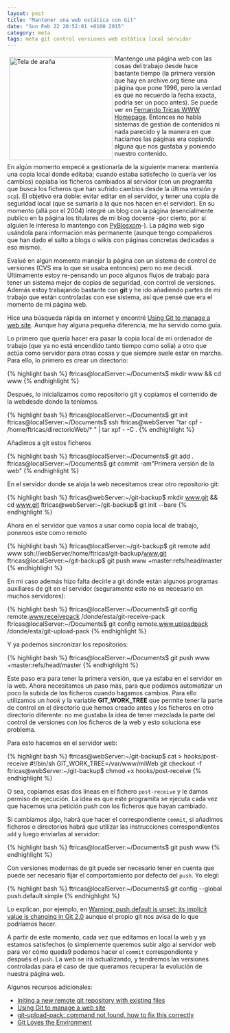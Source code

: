 ```yaml
---
layout: post
title: "Mantener una web estática con Git"
date: "Sun Feb 22 20:52:01 +0100 2015"
category: meta
tags: meta git control versiones web estática local servidor
---
```




<a href="https://www.flickr.com/photos/fernand0/11389222363/" title="Tela de araña"><img src="https://farm4.staticflickr.com/3721/11389222363_04d2d8ac3e_m.jpg" width="240"  alt="Tela de araña" style="float:left; margin:5px"></a> 
Mantengo una página web con las cosas del trabajo desde hace bastante tiempo (la primera versión que hay en archive.org tiene una página que pone 1996, pero la verdad es que no recuerdo la fecha exacta, podría ser un poco antes). 
Se puede ver en [Fernando Tricas WWW Homepage](http://webdiis.unizar.es/~ftricas/).
Entonces no había sistemas de gestión de contenidos ni nada parecido y la manera en que hacíamos las páginas era copiando alguna que nos gustaba y poniendo nuestro contenido. 

En algún momento empecé a gestionarla de la siguiente manera: mantenía una copia local donde editaba; cuando estaba satisfecho (o quería ver los cambios) copiaba los ficheros cambiados al servidor (con un programita que busca los ficheros que han sufrido cambios desde la última versión y `scp`). 
El objetivo era doble: evitar editar en el servidor, y tener una copia de seguridad local (que se sumaría a la que nos hacen en el servidor).
En su momento (allá por el 2004) integré un blog con la página (esencialmente publico en la página los titulares de mi blog docente -por cierto, por si alguien le interesa lo mantengo con [PyBlosxom](http://pyblosxom.github.io/)-). La página web sigo usándola para información más permanente (aunque tengo compañeros que han dado el salto a blogs o wikis con páginas concretas dedicadas a eso mismo).

Evalué en algún momento manejar la página con un sistema de control de versiones (CVS era lo que se usaba entonces) pero no me decidí. Últimamente estoy re-pensando un poco algunos flujos de trabajo para tener un sistema mejor de copias de seguridad, con control de versiones. Además estoy trabajando bastante con **git** y he ido añadiendo partes de mi trabajo que están controladas con ese sistema, así que pensé que era el momento de mi página web.

Hice una búsqueda rápida en internet y encontré [Using Git to manage a web site](http://toroid.org/ams/git-website-howto). Aunque hay alguna pequeña diferencia, me ha servido como guía. 

Lo primero que quería hacer era pasar la copia local de mi ordenador de trabajo (que ya no está encendido tanto tiempo como solía) a otro que actúa como servidor para otras cosas y que siempre suele estar en marcha. Para ello, lo primero es crear un directorio:

{% highlight bash %}
ftricas@localServer:~/Documents$ mkdir www && cd www
{% endhighlight %}

Después, lo inicializamos como repositorio git y copiamos el contenido de la webdesde donde la teníamos.

{% highlight bash %}
ftricas@localServer:~/Documents$ git init
ftricas@localServer:~/Documents$ ssh ftricas@webServer "tar cpf - /home/ftricas/directorioWeb/* " | tar xpf - -C .
{% endhighlight %}

Añadimos a git estos ficheros

{% highlight bash %}
ftricas@localServer:~/Documents$ git add .
ftricas@localServer:~/Documents$ git commit -am"Primera versión de la web"
{% endhighlight %}

En el servidor donde se aloja la web necesitamos crear otro repositorio git:


{% highlight bash %}
ftricas@webServer:~/git-backup$ mkdir www.git && cd www.git
ftricas@webServer:~/git-backup$ git init --bare
{% endhighlight %}

Ahora en el servidor que vamos a usar como copia local de trabajo, ponemos este como remoto

{% highlight bash %}
ftricas@localServer:~/git-backup$ git remote add www ssh://webServer/home/ftricas/git-backup/www.git
ftricas@localServer:~/git-backup$ git push www +master:refs/head/master
{% endhighlight %}

En mi caso además hizo falta decirle a git dónde están algunos programas auxiliares de git en el servidor (seguramente esto no es necesario en muchos servidores):

{% highlight bash %}
ftricas@localServer:~/Documents$ git config remote.www.receivepack /donde/esta/git-receive-pack
ftricas@localServer:~/Documents$ git config remote.www.uploadpack /donde/esta/git-upload-pack
{% endhighlight %}

Y ya podemos sincronizar los repositorios:

{% highlight bash %}
ftricas@localServer:~/Documents$ git push www +master:refs/head/master
{% endhighlight %}

Este paso era para tener la primera versión, que ya estaba en el servidor en la web. Ahora necesitamos un paso más, para que podamos automatizar un poco la subida de los ficheros cuando hagamos cambios. Para ello utilizamos un *hook* y la variable **GIT_WORK_TREE** que permite tener la parte de control en el directorio que hemos creado antes y los ficheros en otro directorio diferente: no me gustaba la idea de tener mezclada la parte del control de versiones con los ficheros de la web y esto soluciona ese problema.

Para esto hacemos en el servidor web:

{% highlight bash %}
ftricas@webServer:~/git-backup$ cat > hooks/post-receive
#!/bin/sh
GIT_WORK_TREE=/var/www/miWeb git checkout -f
ftricas@webServer:~/git-backup$ chmod +x hooks/post-receive
{% endhighlight %}

O sea, copiamos esas dos líneas en el fichero `post-receive` y le damos permiso de ejecución.
La idea es que este programita se ejecuta cada vez que hacemos una petición push con los ficheros que hayan cambiado.

Si cambiamos algo, habrá que hacer el correspondiente `commit`, si añadimos ficheros o directorios habrá que utilizar las instrucciones correspondientes `add` y luego enviarlas al servidor:

{% highlight bash %}
ftricas@localServer:~/Documents$ git push www
{% endhighlight %}

Con versiones modernas de git puede ser necesario tener en cuenta que puede ser necesario fijar el comportamiento por defecto del `push`. Yo elegí:

{% highlight bash %}
ftricas@localServer:~/Documents$ git config --global push.default simple
{% endhighlight %}

Lo explican, por ejemplo, en [Warning: push.default is unset; its implicit value is changing in Git 2.0](http://stackoverflow.com/questions/13148066/warning-push-default-is-unset-its-implicit-value-is-changing-in-git-2-0) aunque el propio git nos avisa de lo que podríamos hacer.  

A partir de este momento, cada vez que editamos en local la web y ya estamos satisfechos (o simplemente queremos subir algo al servidor web para ver cómo queda9 podemos hacer el `commit` correspondiente y después el `push`. 
La web se irá actualizando, y tendremos las versiones controladas para el caso de que queramos recuperar la evolución de nuestra página web.

Algunos recursos adicionales:

* [Initing a new remote git repository with existing files](https://crashingdaily.wordpress.com/2009/09/02/initing-a-new-remote-git-repository-with-existing-files/)
* [Using Git to manage a web site](http://toroid.org/ams/git-website-howto)
* [git-upload-pack: command not found, how to fix this correctly](http://stackoverflow.com/questions/225291/git-upload-pack-command-not-found-how-to-fix-this-correctly)
* [Git Loves the Environment](http://git-scm.com/2010/04/11/environment.html)
